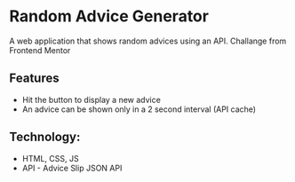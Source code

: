 # Random Advice Generator

A web application that shows random advices using an API.
Challange from Frontend Mentor

## Features

- Hit the button to display a new advice
- An advice can be shown only in a 2 second interval (API cache)

## Technology:

- HTML, CSS, JS
- API - Advice Slip JSON API
